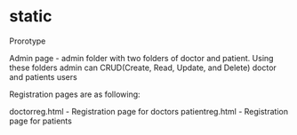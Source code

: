 # static


Prorotype

Admin page - admin folder with two folders of doctor and patient.
Using these folders admin can CRUD(Create, Read, Update, and Delete) doctor and patients users

Registration pages are as following:

doctorreg.html - Registration page for doctors
patientreg.html - Registration page for patients
